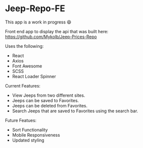 # Jeep-Repo-FE
This app is a work in progress 😄

Front end app to display the api that was built here: https://github.com/Mykolb/Jeep-Prices-Repo

Uses the following:
- React
- Axios
- Font Awesome
- SCSS
- React Loader Spinner


Current Features:
- View Jeeps from two different sites.
- Jeeps can be saved to Favorites.
- Jeeps can be deleted from Favorites.
- Search Jeeps that are saved to Favorites using the search bar.


Future Featues:
- Sort Functionality 
- Mobile Responsiveness
- Updated styling

